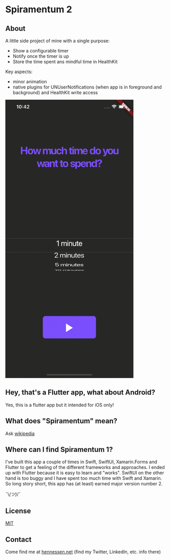 # Spiramentum 2

## About

A little side project of mine with a single purpose:
- Show a configurable timer
- Notify once the timer is up
- Store the time spent ans mindful time in HealthKit

Key aspects:
- minor animation
- native plugins for UNUserNotifications (when app is in foreground and background) and HealthKit write access

<img src="./img/spiramentum2.gif" alt="gif" width="400"/>

## Hey, that's a Flutter app, what about Android?

Yes, this is a flutter app but it intended for iOS only!

## What does "Spiramentum" mean?

Ask [wikipedia](https://en.wiktionary.org/wiki/spiramentum)

## Where can I find Spiramentum 1?

I've built this app a couple of times in Swift, SwiftUI, Xamarin.Forms and Flutter to get a feeling
of the different frameworks and approaches. I ended up with Flutter because it is easy to learn
and "works". SwiftUI on the other hand is too buggy and I have spent too much time with Swift and 
Xamarin. So long story short, this app has (at least) earned major version number 2. 

¯\\_(ツ)_/¯

## License

[MIT](./LICENSE)

## Contact

Come find me at [hennessen.net](http://hennessen.net) (find my Twitter, LinkedIn, etc. info there)
 
 



